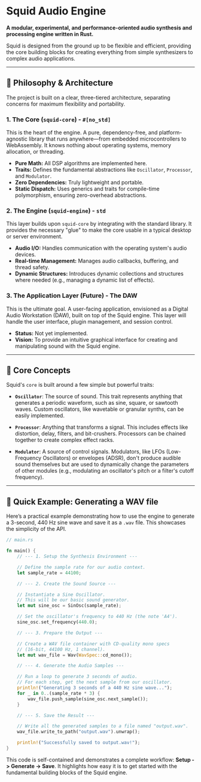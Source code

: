 # Squid Audio Engine

**A modular, experimental, and performance-oriented audio synthesis and processing engine written in Rust.**

Squid is designed from the ground up to be flexible and efficient, providing the core building blocks for creating everything from simple synthesizers to complex audio applications.

---

## 🦀 Philosophy & Architecture

The project is built on a clear, three-tiered architecture, separating concerns for maximum flexibility and portability.

### 1. The Core (`squid-core`) - `#[no_std]`
This is the heart of the engine. A pure, dependency-free, and platform-agnostic library that runs anywhere—from embedded microcontrollers to WebAssembly. It knows nothing about operating systems, memory allocation, or threading.

*   **Pure Math:** All DSP algorithms are implemented here.
*   **Traits:** Defines the fundamental abstractions like `Oscillator`, `Processor`, and `Modulator`.
*   **Zero Dependencies:** Truly lightweight and portable.
*   **Static Dispatch:** Uses generics and traits for compile-time polymorphism, ensuring zero-overhead abstractions.

### 2. The Engine (`squid-engine`) - `std`
This layer builds upon `squid-core` by integrating with the standard library. It provides the necessary "glue" to make the core usable in a typical desktop or server environment.

*   **Audio I/O:** Handles communication with the operating system's audio devices.
*   **Real-time Management:** Manages audio callbacks, buffering, and thread safety.
*   **Dynamic Structures:** Introduces dynamic collections and structures where needed (e.g., managing a dynamic list of effects).

### 3. The Application Layer (Future) - The DAW
This is the ultimate goal. A user-facing application, envisioned as a Digital Audio Workstation (DAW), built on top of the Squid engine. This layer will handle the user interface, plugin management, and session control.

*   **Status:** Not yet implemented.
*   **Vision:** To provide an intuitive graphical interface for creating and manipulating sound with the Squid engine.

---

## 🎹 Core Concepts

Squid's `core` is built around a few simple but powerful traits:

*   **`Oscillator`**: The source of sound. This trait represents anything that generates a periodic waveform, such as sine, square, or sawtooth waves. Custom oscillators, like wavetable or granular synths, can be easily implemented.

*   **`Processor`**: Anything that transforms a signal. This includes effects like distortion, delay, filters, and bit-crushers. Processors can be chained together to create complex effect racks.

*   **`Modulator`**: A source of control signals. Modulators, like LFOs (Low-Frequency Oscillators) or envelopes (ADSR), don't produce audible sound themselves but are used to dynamically change the parameters of other modules (e.g., modulating an oscillator's pitch or a filter's cutoff frequency).

---
## 🚀 Quick Example: Generating a WAV file

Here’s a practical example demonstrating how to use the engine to generate a 3-second, 440 Hz sine wave and save it as a `.wav` file. This showcases the simplicity of the API.
```rust
// main.rs

fn main() {
    // --- 1. Setup the Synthesis Environment ---

    // Define the sample rate for our audio context.
    let sample_rate = 44100;

    // --- 2. Create the Sound Source ---

    // Instantiate a Sine Oscillator.
    // This will be our basic sound generator.
    let mut sine_osc = SinOsc(sample_rate);

    // Set the oscillator's frequency to 440 Hz (the note 'A4').
    sine_osc.set_frequency(440.0);

    // --- 3. Prepare the Output ---

    // Create a WAV file container with CD-quality mono specs
    // (16-bit, 44100 Hz, 1 channel).
    let mut wav_file = Wav(WavSpec::cd_mono());

    // --- 4. Generate the Audio Samples ---

    // Run a loop to generate 3 seconds of audio.
    // For each step, get the next sample from our oscillator.
    println!("Generating 3 seconds of a 440 Hz sine wave...");
    for _ in 0..(sample_rate * 3) {
        wav_file.push_sample(sine_osc.next_sample());
    }

    // --- 5. Save the Result ---

    // Write all the generated samples to a file named "output.wav".
    wav_file.write_to_path("output.wav").unwrap();

    println!("Successfully saved to output.wav!");
}
```
This code is self-contained and demonstrates a complete workflow: **Setup -> Generate -> Save**. It highlights how easy it is to get started with the fundamental building blocks of the Squid engine.
